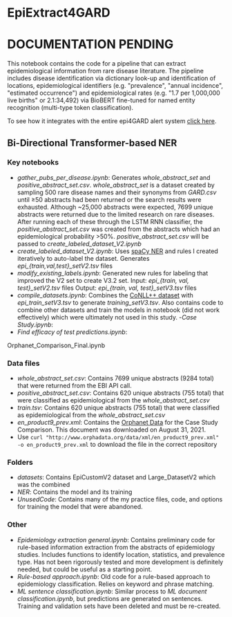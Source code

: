 # EpiExtract4GARD
# DOCUMENTATION PENDING
This notebook contains the code for a pipeline that can extract epidemiological information from rare disease literature. The pipeline includes disease identification via dictionary look-up and identification of locations, epidemiological identifiers (e.g. "prevalence", "annual incidence", "estimated occurrence") and epidemiological rates (e.g. "1.7 per 1,000,000 live births" or 2.1:34,492) via BioBERT fine-tuned for named entity recognition (multi-type token classification). 

To see how it integrates with the entire epi4GARD alert system [click here](https://github.com/ncats/epi4GARD#epi4gard).

## Bi-Directional Transformer-based NER
### Key notebooks
- *gather_pubs_per_disease.ipynb*: Generates *whole_abstract_set* and *positive_abstract_set.csv*. *whole_abstract_set* is a dataset created by sampling 500 rare disease names and their synonyms from *GARD.csv* until &ge;50 abstracts had been returned or the search results were exhausted. Although ~25,000 abstracts were expected, 7699 unique abstracts were returned due to the limited research on rare diseases. After running each of these through the LSTM RNN classifier, the *positive_abstract_set.csv* was created from the abstracts which had an epidemiological probability >50%. *positive_abstract_set.csv* will be passed to *create_labeled_dataset_V2.ipynb*
- *create_labeled_dataset_V2.ipynb*: Uses [spaCy NER](https://spacy.io/usage/linguistic-features#named-entities) and rules I created iteratively to auto-label the dataset. Generates *epi_{train,val,test}_setV2.tsv* files
- *modify_existing_labels.ipynb*: Generated new rules for labeling that improved the V2 set to create V3.2 set. Input: *epi_{train, val, test}_setV2.tsv* files Output: *epi_{train, val, test}_setV3.tsv* files
- *compile_datasets.ipynb*: Combines the [CoNLL++ dataset](https://github.com/huggingface/datasets/tree/master/datasets/conllpp) with *epi_train_setV3.tsv* to generate *training_setV3.tsv*. Also contains code to combine other datasets and train the models in notebook (did not work effectively) which were ultimately not used in this study.
-*Case Study.ipynb*:
- *Find efficacy of test predictions.ipynb*: 

Orphanet_Comparison_Final.ipynb


### Data files
- *whole_abstract_set.csv*: Contains 7699 unique abstracts (9284 total) that were returned from the EBI API call.
- *positive_abstract_set.csv*: Contains 620 unique abstracts (755 total) that were classified as epidemiological from the *whole_abstract_set.csv*
- *train.tsv*: Contains 620 unique abstracts (755 total) that were classified as epidemiological from the *whole_abstract_set.csv*
- *en_product9_prev.xml*: Contains the [Orphanet Data](http://www.orphadata.org/cgi-bin/epidemio.html) for the Case Study Comparison. This document was downloaded on August 31, 2021. 
- Use ```curl "http://www.orphadata.org/data/xml/en_product9_prev.xml" -o en_product9_prev.xml``` to download the file in the correct repository
### Folders
- *datasets*: Contains EpiCustomV2 dataset and Large_DatasetV2 which was the combined 
- *NER*: Contains the model and its training
- *UnusedCode*: Contains many of the my practice files, code, and options for training the model that were abandoned.

### Other
- *Epidemiology extraction general.ipynb*: Contains preliminary code for rule-based information extraction from the abstracts of epidemiology studies. Includes functions to identify location, statistics, and prevalence type. Has not been rigorously tested and more development is definitely needed, but could be useful as a starting point.
- *Rule-based approach.ipynb*: Old code for a rule-based approach to epidemiology classification. Relies on keyword and phrase matching.
- *ML sentence classification.ipynb*: Similar process to *ML document classification.ipynb*, but predictions are generated on sentences. Training and validation sets have been deleted and must be re-created.
